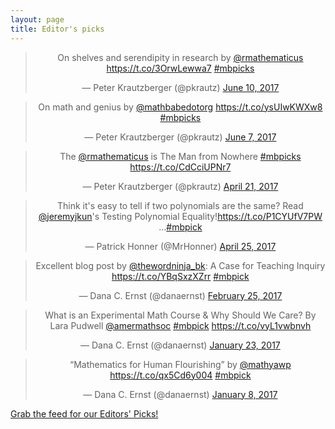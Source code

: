 ```yaml
---
layout: page
title: Editor's picks
---
```


<blockquote class="twitter-tweet" align="center" data-width="500"><p lang="en" dir="ltr">On shelves and serendipity in research by <a href="https://twitter.com/rmathematicus">@rmathematicus</a>  <a href="https://t.co/3OrwLewwa7">https://t.co/3OrwLewwa7</a> <a href="https://twitter.com/hashtag/mbpicks?src=hash">#mbpicks</a></p>&mdash; Peter Krautzberger (@pkrautz) <a href="https://twitter.com/pkrautz/status/873500795949518848">June 10, 2017</a></blockquote>
<script async src="//platform.twitter.com/widgets.js" charset="utf-8"></script>
<blockquote class="twitter-tweet" align="center" data-width="500"><p lang="en" dir="ltr">On math and genius by <a href="https://twitter.com/mathbabedotorg">@mathbabedotorg</a> <a href="https://t.co/ysUIwKWXw8">https://t.co/ysUIwKWXw8</a> <a href="https://twitter.com/hashtag/mbpicks?src=hash">#mbpicks</a></p>&mdash; Peter Krautzberger (@pkrautz) <a href="https://twitter.com/pkrautz/status/872434078724886528">June 7, 2017</a></blockquote>
<script async src="//platform.twitter.com/widgets.js" charset="utf-8"></script>
<blockquote class="twitter-tweet" align="center" data-width="500"><p lang="en" dir="ltr">The <a href="https://twitter.com/rmathematicus">@rmathematicus</a> is The Man from Nowhere <a href="https://twitter.com/hashtag/mbpicks?src=hash">#mbpicks</a> <a href="https://t.co/CdCciUPNr7">https://t.co/CdCciUPNr7</a></p>&mdash; Peter Krautzberger (@pkrautz) <a href="https://twitter.com/pkrautz/status/855405431912615936">April 21, 2017</a></blockquote>
<script async src="//platform.twitter.com/widgets.js" charset="utf-8"></script>
<blockquote class="twitter-tweet" align="center" data-width="500"><p lang="en" dir="ltr">Think it&#39;s easy to tell if two polynomials are the same? Read <a href="https://twitter.com/jeremyjkun">@jeremyjkun</a>&#39;s Testing Polynomial Equality!<a href="https://t.co/P1CYUfV7PW">https://t.co/P1CYUfV7PW</a> …<a href="https://twitter.com/hashtag/mbpick?src=hash">#mbpick</a></p>&mdash; Patrick Honner (@MrHonner) <a href="https://twitter.com/MrHonner/status/856677868826439680">April 25, 2017</a></blockquote>
<script async src="//platform.twitter.com/widgets.js" charset="utf-8"></script>
<blockquote class="twitter-tweet" align="center" data-width="500"><p lang="en" dir="ltr">Excellent blog post by <a href="https://twitter.com/thewordninja_bk">@thewordninja_bk</a>:  A Case for Teaching Inquiry <a href="https://t.co/YBqSxzXZrr">https://t.co/YBqSxzXZrr</a> <a href="https://twitter.com/hashtag/mbpick?src=hash">#mbpick</a></p>&mdash; Dana C. Ernst (@danaernst) <a href="https://twitter.com/danaernst/status/835286115217096705">February 25, 2017</a></blockquote>
<script async src="//platform.twitter.com/widgets.js" charset="utf-8"></script>
<blockquote class="twitter-tweet" align="center" data-width="500"><p lang="en" dir="ltr">What is an Experimental Math Course &amp; Why Should We Care? By Lara Pudwell <a href="https://twitter.com/amermathsoc">@amermathsoc</a> <a href="https://twitter.com/hashtag/mbpick?src=hash">#mbpick</a> <a href="https://t.co/vyL1vwbnvh">https://t.co/vyL1vwbnvh</a></p>&mdash; Dana C. Ernst (@danaernst) <a href="https://twitter.com/danaernst/status/823669011028197377">January 23, 2017</a></blockquote>
<script async src="//platform.twitter.com/widgets.js" charset="utf-8"></script>
<blockquote class="twitter-tweet" align="center" data-width="500"><p lang="en" dir="ltr">“Mathematics for Human Flourishing” by <a href="https://twitter.com/mathyawp">@mathyawp</a> <a href="https://t.co/qx5Cd6y004">https://t.co/qx5Cd6y004</a> <a href="https://twitter.com/hashtag/mbpick?src=hash">#mbpick</a></p>&mdash; Dana C. Ernst (@danaernst) <a href="https://twitter.com/danaernst/status/818162164934422531">January 8, 2017</a></blockquote>
<script async src="//platform.twitter.com/widgets.js" charset="utf-8"></script>
<p> <a href="editors-picks.xml">Grab the feed for our Editors' Picks!</a></p>
